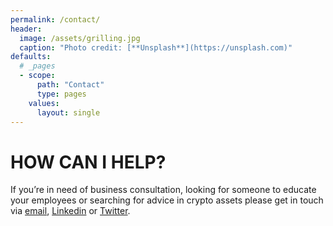 ```yaml
---
permalink: /contact/
header:
  image: /assets/grilling.jpg
  caption: "Photo credit: [**Unsplash**](https://unsplash.com)"
defaults:
  # _pages
  - scope:
      path: "Contact"
      type: pages
    values:
      layout: single
---
```


# HOW CAN I HELP?
If you’re in need of business consultation, looking for someone to educate your employees or searching for advice in crypto assets please get in touch via [email](mailto:joseph.rodgers@gmail.com), [Linkedin](https://www.linkedin.com/in/jrmarketing/) or [Twitter](https://twitter.com/_joerodgers).